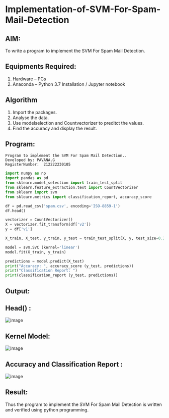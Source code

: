# Implementation-of-SVM-For-Spam-Mail-Detection

## AIM:
To write a program to implement the SVM For Spam Mail Detection.

## Equipments Required:
1. Hardware – PCs
2. Anaconda – Python 3.7 Installation / Jupyter notebook

## Algorithm
1. Import the packages.
2. Analyse the data.
3. Use modelselection and Countvectorizer to preditct the values.
4. Find the accuracy and display the result.

## Program:
```
Program to implement the SVM For Spam Mail Detection..
Developed by: PAVANA.G
RegisterNumber:  212222230105
```
```python
import numpy as np
import pandas as pd
from sklearn.model_selection import train_test_split
from sklearn.feature_extraction.text import CountVectorizer 
from sklearn import svm
from sklearn.metrics import classification_report, accuracy_score

df = pd.read_csv('spam.csv', encoding='ISO-8859-1')
df.head()

vectorizer = CountVectorizer()
X = vectorizer.fit_transform(df['v2'])
y = df['v1']

X_train, X_test, y_train, y_test = train_test_split(X, y, test_size=0.25, random_state=42)

model = svm.SVC (kernel='linear') 
model.fit(X_train, y_train)

predictions = model.predict(X_test)
print("Accuracy: ", accuracy_score (y_test, predictions)) 
print("Classification Report: ")
print(classification_report (y_test, predictions))
```
## Output:
## Head() :
![image](https://github.com/Prasannalakshmiganesan/Implementation-of-SVM-For-Spam-Mail-Detection/assets/118610231/17c668c9-dec5-4560-92e0-9062f04d29e6)

## Kernel Model:
![image](https://github.com/Prasannalakshmiganesan/Implementation-of-SVM-For-Spam-Mail-Detection/assets/118610231/bc55b240-5ad4-40e1-b813-48eb5ee58d0d)

## Accuracy and Classification Report :  
![image](https://github.com/Prasannalakshmiganesan/Implementation-of-SVM-For-Spam-Mail-Detection/assets/118610231/549a0262-0840-49d1-818c-08c598ddd83a)

## Result:
Thus the program to implement the SVM For Spam Mail Detection is written and verified using python programming.
